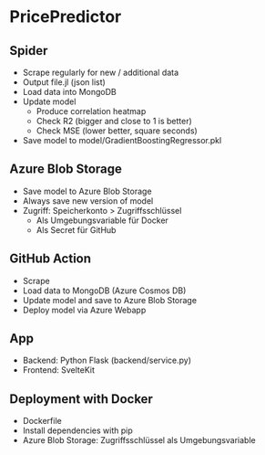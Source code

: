 # PricePredictor

## Spider

* Scrape regularly for new / additional data
* Output file.jl (json list)
* Load data into MongoDB
* Update model
    * Produce correlation heatmap
    * Check R2 (bigger and close to 1 is better)
    * Check MSE (lower better, square seconds)
* Save model to model/GradientBoostingRegressor.pkl

## Azure Blob Storage

* Save model to Azure Blob Storage
* Always save new version of model
* Zugriff: Speicherkonto > Zugriffsschlüssel
    * Als Umgebungsvariable für Docker
    * Als Secret für GitHub

## GitHub Action

* Scrape
* Load data to MongoDB (Azure Cosmos DB)
* Update model and save to Azure Blob Storage
* Deploy model via Azure Webapp

## App
* Backend: Python Flask (backend/service.py)
* Frontend: SvelteKit

## Deployment with Docker

* Dockerfile
* Install dependencies with pip
* Azure Blob Storage: Zugriffsschlüssel als Umgebungsvariable


